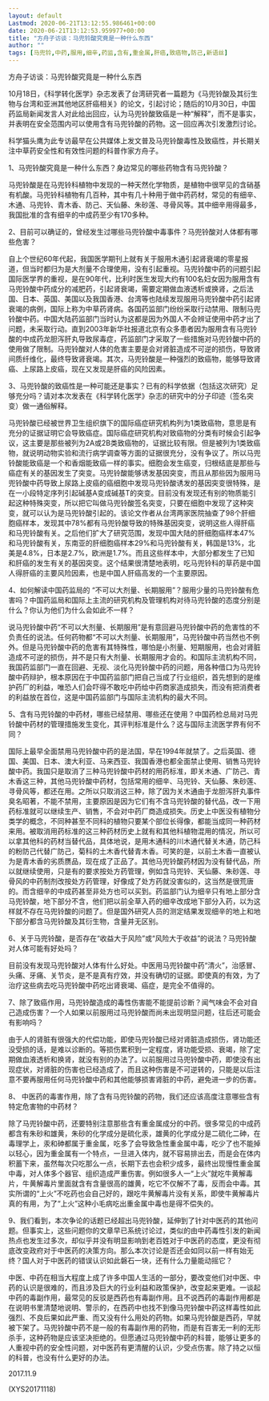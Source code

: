 ```yaml
---
layout: default
Lastmod: 2020-06-21T13:12:55.986461+00:00
date: 2020-06-21T13:12:53.959977+00:00
title: "方舟子访谈：马兜铃酸究竟是一种什么东西"
author: ""
tags: [马兜铃,中药,服用,细辛,药监,含有,重金属,肝癌,致癌物,防己,新语丝]
---
```


方舟子访谈：马兜铃酸究竟是一种什么东西

10月18日，《科学转化医学》杂志发表了台湾研究者一篇题为《马兜铃酸及其衍生物与台湾和亚洲其他地区肝癌相关》的论文，引起讨论；随后的10月30日，中国药监局新闻发言人对此给出回应，认为马兜铃酸致癌是一种“解释”，而不是事实，并表明在安全范围内可以使用含有马兜铃酸的药物。这一回应再次引发激烈讨论。

科学猫头鹰为此专访最早在公共媒体上发文普及马兜铃酸毒性及致癌性，并长期关注中草药安全性和有效性问题的科普作家方舟子。

1、马兜铃酸究竟是一种什么东西？身边常见的哪些药物含有马兜铃酸？

马兜铃酸是在马兜铃科植物中发现的一种天然化学物质，是植物中很罕见的含硝基有机酸。马兜铃科植物有几百种，其中有几十种用于做中药药材，常见的有细辛、木通、马兜铃、青木香、防己、天仙藤、朱砂莲、寻骨风等。其中细辛用得最多，我国批准的含有细辛的中成药至少有170多种。

2、目前可以确证的，曾经发生过哪些马兜铃酸中毒事件？马兜铃酸对人体都有哪些危害？

自上个世纪60年代起，我国医学期刊上就有关于服用木通引起肾衰竭的零星报道，但当时都归为是大剂量不合理使用，没有引起重视。马兜铃酸中药的问题引起国际医学界的重视，是在90年代，比利时医生发现大约有100名妇女因为服用含有马兜铃酸中药成分的减肥药，引起肾衰竭，需要定期做血液透析或换肾，之后法国、日本、英国、美国以及我国香港、台湾等也陆续发现服用马兜铃酸中药引起肾衰竭的病例，国际上称为中草药肾病。各国药监部门纷纷采取行动禁用、限制马兜铃酸中药。中国大陆药监部门当时认为这都是因为外国人不会辨证使用中药才出了问题，未采取行动。直到2003年新华社报道北京有众多患者因为服用含有马兜铃酸的中成药龙胆泻肝丸导致尿毒症，药监部门才采取了一些措施对马兜铃酸中药的使用做了限制。马兜铃酸对人体的危害主要是会对肾脏造成不可逆的损伤，导致肾间质纤维化，最终导致肾衰竭。其次，马兜铃酸是一种强烈的致癌物，能够导致肾癌、上尿路上皮癌，现在又发现是肝癌的风险因素。

3、马兜铃酸的致癌性是一种可能还是事实？已有的科学依据（包括这次研究）足够充分吗？请对本次发表在《科学转化医学》杂志的研究中的分子印迹（签名突变）做一通俗解释。

马兜铃酸已经被世界卫生组织旗下的国际癌症研究机构列为1类致癌物，意思是有充分的证据证明它会导致癌症。国际癌症研究机构对致癌物的分类有时候会引起争议，这主要是那些被列为2A或2B类致癌物的，证据比较有限。但是被列为1类致癌物，就说明动物实验和流行病学调查等方面的证据很充分，没有争议了。所以马兜铃酸能致癌是一个和香烟能致癌一样的事实。细胞会发生癌变，归根结底是那些与癌症有关的基因发生了突变。马兜铃酸能够诱发基因突变，而且从那些因为服用马兜铃酸中药导致上尿路上皮癌的癌细胞中发现马兜铃酸诱发的基因突变很特殊，是在一小段特定序列引起碱基A变成碱基T的突变。目前没有发现还有别的物质能引起这种特殊突变，所以把它叫做马兜铃酸签名突变，只要在细胞中发现了这种突变，就可以认为是马兜铃酸引起的。该论文作者从台湾两家医院抽查了98个肝细胞癌样本，发现其中78%都有马兜铃酸导致的特殊基因突变，说明这些人得肝癌和马兜铃酸有关。之后他们扩大了研究范围，发现中国大陆的肝细胞癌样本47%和马兜铃酸有关，东南亚的肝细胞癌样本29%和马兜铃酸有关，韩国是13%，北美是4.8%，日本是2.7%，欧洲是1.7%。而且这些样本中，大部分都发生了已知和肝癌的发生有关的基因突变。这个结果很清楚地表明，吃马兜铃科的草药是中国人得肝癌的主要风险因素，也是中国人肝癌高发的一个主要原因。

4、如何解读中国药监局的 “不可以大剂量、长期服用”？服用少量的马兜铃酸有危害吗？中国药监局和国际上主流的研究机构及管理机构对待马兜铃酸的态度分别是什么？你认为他们为什么会如此不一样？

说马兜铃酸中药“不可以大剂量、长期服用”是有意回避马兜铃酸中药的危害性的不负责任的说法。任何药物都“不可以大剂量、长期服用”，马兜铃酸中药当然也不例外。但是马兜铃酸中药的危害有其特殊性，哪怕是小剂量、短期服用，也会对肾脏造成不可逆的损伤，并不是只有大剂量、长期服用才会的。和国际主流机构不同，我国药监部门一直在回避、无视、淡化马兜铃酸中药的问题，用各种借口为马兜铃酸中药辩护，根本原因在于中国药监部门把自己当成了行业组织，首先想到的是维护药厂的利益，唯恐人们会吓得不敢吃中药给中药商家造成损失，而没有把消费者的利益放在首位，这是中国药监部门与国际主流机构的最大不同。

5、含有马兜铃酸的中药材，哪些已经禁用、哪些还在使用？中国药检总局对马兜铃酸中药材的管理措施发生变化，其评判标准是什么？这与国际主流医学界有何不同？

国际上最早全面禁用马兜铃酸中药的是法国，早在1994年就禁了。之后英国、德国、美国、日本、澳大利亚、马来西亚、我国香港也都全面禁止使用、销售马兜铃酸中药。我国只是取消了三种马兜铃酸中药材的用药标准，即关木通、广防己、青木香这三种，其他马兜铃酸中药材，包括常用的细辛、马兜铃、天仙藤、朱砂莲、寻骨风等，都还在用。之所以只取消这三种，除了因为关木通由于龙胆泻肝丸事件臭名昭著，不能不禁用，主要原因是因为它们有不含马兜铃酸的替代品，改一下用药标准就可以继续生产、销售，不会对中药厂商造成损失。历史上中医没有植物分类学的概念，不同种甚至不同科的植物只要某个部位长得像，都能当成同一种药材来用。被取消用药标准的这三种药材历史上就有和其他科植物混用的情况，所以可以拿其他科的药材当替代品，具体地说，是用木通科的川木通代替关木通，防己科的粉防己代替广防己，菊科的土木香代替青木香。可笑的是，以前土木香一直被认为是青木香的劣质赝品，现在成了正品了。其他马兜铃酸药材因为没有替代品，所以就继续使用，只是有的要求按处方药管理，例如含马兜铃、天仙藤、朱砂莲、寻骨风的中药制剂改按处方药管理，好像成了处方药就没害似的，这当然是很荒唐的。而含细辛的中成药甚至非处方也可以买到。药监部门认为细辛只有地上部分含马兜铃酸，地下部分不含，他们把以前全草入药的细辛改成地下部分入药，以为这样就不存在马兜铃酸的问题了。但是国外研究人员的测定结果发现细辛的地上和地下部分都含马兜铃酸及其衍生物，含量并无区别。

6、关于马兜铃酸，是否存在“收益大于风险”或“风险大于收益”的说法？马兜铃酸对人体可能有好处吗？

目前没有发现马兜铃酸对人体有什么好处。中医用马兜铃酸中药“清火”，治感冒、头痛、牙痛、关节炎，是不是真有疗效，并没有确切的证据。即使真的有效，为了治疗这些病去吃马兜铃酸中药吃出肾衰竭、癌症，是完全不值得的。

7、除了致癌作用，马兜铃酸造成的毒性伤害能不能提前诊断？闻气味会不会对自己造成伤害？一个人如果以前服用过马兜铃酸而尚未出现明显问题，往后还可能会有影响吗？

由于人的肾脏有很强大的代偿功能，即使马兜铃酸已经对肾脏造成损伤，肾功能还没受损的话，是难以诊断的。等损伤累积到一定程度，肾功能受损、衰竭，除了定期做血液透析和换肾，就没有别的办法了。以前服用过马兜铃酸中药，即使没有出现症状，对肾脏的伤害也已经造成了，而且这种伤害是不可逆转的，只能是以后注意不要再服用任何马兜铃酸中药和其他能够损害肾脏的中药，避免进一步的伤害。

8、 中医药的毒害作用，除了含有马兜铃酸的药物，我们还应该高度注意哪些含有特定危害物的中药材？

除了马兜铃酸中药，还要特别注意那些含有重金属成分的中药。很多常见的中成药都含有朱砂和雄黄，朱砂的化学成分是硫化汞，雄黄的化学成分是二硫化二砷，在毒理学上，汞和砷都属于重金属，吃多了会导致急性重金属中毒，吃少了也不能掉以轻心，因为重金属有一个特点，一旦进入体内，就不容易排出去，而是会在体内积蓄下来，虽然每次只吃那么一点，长期下去也会积少成多，最终出现慢性重金属中毒，对人体多个器官、组织造成严重伤害。例如很多人一“上火”就吃牛黄解毒片，牛黄解毒片里面就含有含量很高的雄黄，吃它不仅解不了毒，反而会中毒。其实所谓的“上火”不吃药也会自己好的，跟吃牛黄解毒片没有关系，即使牛黄解毒片真的有用，为了“上火”这种小毛病吃出重金属中毒也是得不偿失的。

9、我们看到，本次争论的话题已经超出马兜铃酸，延伸到了针对中医药的其他问题。但事实上，这些问题你的文章早已系统讨论过，类似的由中药毒性引发的新闻热点也发生过多次，却似乎并没有明显影响到老百姓对于中医药的态度，更没有彻底改变政府对于中医药的决策方向。那么本次讨论是否还会如同以前一样有始无终？国人对于中医药的错误认识如此磐石一块，还有什么力量能动摇它？

中医、中药在相当大程度上成了许多中国人生活的一部分，要改变他们对中医、中药的认识是很难的，而且涉及巨大的行业利益和政策保护，改变起来更难。一谈起中药的毒副作用，最常见的反驳是西药也有毒副作用。且不说西药的毒副作用都是在说明书里清楚地说明、警示的，在西药中也找不到像马兜铃酸中药这样毒性如此强烈、不良后果如此严重、而又没有什么用处的药物。如果马兜铃酸是西药，早就被下架了。马兜铃酸中药不是一般的有毒副作用的药物，而是有百害无一利的无形杀手，这种药物是应该坚决拒绝的。但愿通过马兜铃酸中药的科普，能够让更多的人重视中药的安全性问题，对中医药有更清醒的认识，少受点伤害。除了持之以恒的科普，也没有什么更好的办法。

2017.11.9

(XYS20171118)

